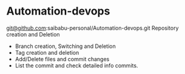 # Automation-devops

git@github.com:saibabu-personal/Automation-devops.git
 Repository creation and Deletion
* Branch creation, Switching and Deletion
* Tag creation and deletion
* Add/Delete files and commit changes
* List the commit and check detailed info commits.
